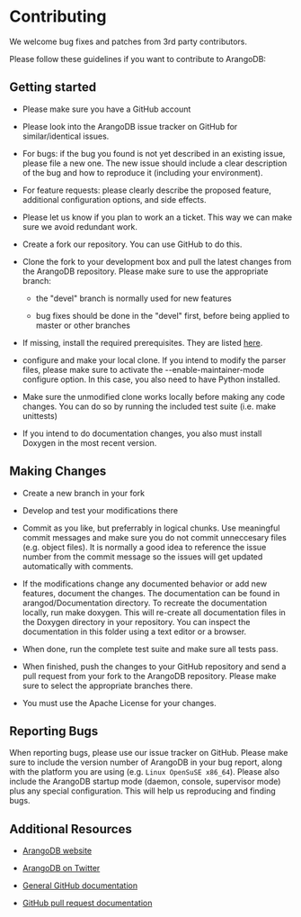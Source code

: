 Contributing
============

We welcome bug fixes and patches from 3rd party contributors.

Please follow these guidelines if you want to contribute to ArangoDB:

Getting started
---------------

* Please make sure you have a GitHub account

* Please look into the ArangoDB issue tracker on GitHub for similar/identical
  issues.

* For bugs: if the bug you found is not yet described in an existing
  issue, please file a new one. The new issue should include a clear
  description of the bug and how to reproduce it (including your
  environment).

* For feature requests: please clearly describe the proposed feature, additional
  configuration options, and side effects.

* Please let us know if you plan to work an a ticket. This way we can make sure
  we avoid redundant work.

* Create a fork our repository. You can use GitHub to do this.

* Clone the fork to your development box and pull the latest changes from the
  ArangoDB repository. Please make sure to use the appropriate branch:

  * the "devel" branch is normally used for new features 

  * bug fixes should be done in the "devel" first, before being applied to
    master or other branches

* If missing, install the required prerequisites. They are listed
  [here](https://github.com/triAGENS/ArangoDB/wiki/Compiling).

* configure and make your local clone. If you intend to modify the parser files,
  please make sure to activate the --enable-maintainer-mode configure option. In
  this case, you also need to have Python installed.

* Make sure the unmodified clone works locally before making any code
  changes. You can do so by running the included test suite (i.e. make
  unittests)

* If you intend to do documentation changes, you also must install Doxygen in
  the most recent version.

Making Changes
--------------

* Create a new branch in your fork

* Develop and test your modifications there

* Commit as you like, but preferrably in logical chunks. Use meaningful commit
  messages and make sure you do not commit unneccesary files (e.g. object
  files). It is normally a good idea to reference the issue number from the
  commit message so the issues will get updated automatically with comments.

* If the modifications change any documented behavior or add new features,
  document the changes. The documentation can be found in arangod/Documentation
  directory. To recreate the documentation locally, run make doxygen. This will
  re-create all documentation files in the Doxygen directory in your
  repository. You can inspect the documentation in this folder using a text
  editor or a browser.

* When done, run the complete test suite and make sure all tests pass.

* When finished, push the changes to your GitHub repository and send a pull
  request from your fork to the ArangoDB repository. Please make sure to select
  the appropriate branches there.

* You must use the Apache License for your changes.

Reporting Bugs
--------------

When reporting bugs, please use our issue tracker on GitHub.  Please make sure
to include the version number of ArangoDB in your bug report, along with the
platform you are using (e.g. `Linux OpenSuSE x86_64`).  Please also include the
ArangoDB startup mode (daemon, console, supervisor mode) plus any special
configuration.  This will help us reproducing and finding bugs.

Additional Resources
--------------------

* [ArangoDB website](https://www.arangodb.org/)

* [ArangoDB on Twitter](https://twitter.com/arangodb)

* [General GitHub documentation](https://help.github.com/)

* [GitHub pull request documentation](https://help.github.com/send-pull-requests/)
